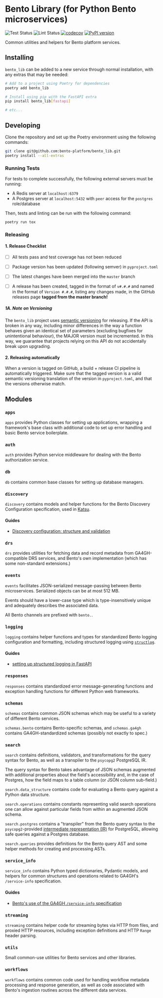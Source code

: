 # Bento Library (for Python Bento microservices)

![Test Status](https://github.com/bento-platform/bento_lib/workflows/Test/badge.svg)
![Lint Status](https://github.com/bento-platform/bento_lib/workflows/Lint/badge.svg)
[![codecov](https://codecov.io/gh/bento-platform/bento_lib/branch/master/graph/badge.svg)](https://codecov.io/gh/bento-platform/bento_lib)
[![PyPI version](https://badge.fury.io/py/bento-lib.svg)](https://badge.fury.io/py/bento-lib)

Common utilities and helpers for Bento platform services.


## Installing

`bento_lib` can be added to a new service through normal installation, with any extras 
that may be needed:

```bash
# Add to a project using Poetry for dependencies
poetry add bento_lib

# Install using pip with the FastAPI extra
pip install bento_lib[fastapi]

# etc...
```


## Developing

Clone the repository and set up the Poetry environment using the following commands:

```bash
git clone git@github.com:bento-platform/bento_lib.git
poetry install --all-extras
```


### Running Tests

For tests to complete successfully, the following external servers must be running:

* A Redis server at `localhost:6379`
* A Postgres server at `localhost:5432` with `peer` access for the `postgres` 
  role/database 

Then, tests and linting can be run with the following command:

```bash
poetry run tox
```


### Releasing


#### 1. Release Checklist

  * [ ] All tests pass and test coverage has not been reduced

  * [ ] Package version has been updated (following semver) in `pyproject.toml`
    
  * [ ] The latest changes have been merged into the `master` branch
    
  * [ ] A release has been created, tagged in the format of `v#.#.#` and named
    in the format of `Version #.#.#`, listing any changes made, in the GitHub 
    releases page **tagged from the master branch!**
    

##### 1A. Note on Versioning

The `bento_lib` project uses [semantic versioning](https://semver.org/) for
releasing. If the API is broken in any way, including minor differences in the
way a function behaves given an identical set of parameters (excluding bugfixes
for unintentional behaviour), the MAJOR version must be incremented. In this 
way, we guarantee that projects relying on this API do not accidentally break
upon upgrading.


#### 2. Releasing automatically

When a version is tagged on GitHub, a build + release CI pipeline is automatically triggered.
Make sure that the tagged version is a valid semantic versioning translation of the version in
`pyproject.toml`, and that the versions otherwise match.


## Modules

### `apps`

`apps` provides Python classes for setting up applications, wrapping a framework's base class with
additional code to set up error handling and basic Bento service boilerplate.

### `auth`

`auth` provides Python service middleware for dealing with the Bento authorization service.

### `db`

`db` contains common base classes for setting up database managers.

### `discovery`

`discovery` contains models and helper functions for the Bento Discovery Configuration specification, used
in [Katsu](https://github.com/bento-platform/katsu).

#### Guides

* [Discovery configuration: structure and validation](./docs/discovery/discovery_config.md)

### `drs`

`drs` provides utilities for fetching data and record metadata from 
GA4GH-compatible DRS services, and Bento's own implementation (which has some 
non-standard extensions.)

### `events`

`events` facilitates JSON-serialized message-passing between Bento
microservices. Serialized objects can be at most 512 MB.

Events should have a lower-case type which is type-insensitively unique and
adequately describes the associated data.

All Bento channels are prefixed with `bento.`.

### `logging`

`logging` contains helper functions and types for standardized Bento logging 
configuration and formatting, including structured logging using 
[`structlog`](https://www.structlog.org/en/stable/).

#### Guides

* [setting up structured logging in FastAPI](./docs/logging/fastapi_structlog.md)

### `responses`

`responses` contains standardized error message-generating functions 
and exception handling functions for different Python web frameworks.

### `schemas`

`schemas` contains common JSON schemas which may be useful to a variety of
different Bento services.

`schemas.bento` contains Bento-specific schemas, and `schemas.ga4gh` contains
GA4GH-standardized schemas (possibly not exactly to spec.)

### `search`

`search` contains definitions, validators, and transformations for the query
syntax for Bento, as well as a transpiler to the `psycopg2` PostgreSQL IR.

The query syntax for Bento takes advantage of JSON schemas augmented with
additional properties about the field's accessibility and, in the case of
Postgres, how the field maps to a table column (or JSON column sub-field.)

`search.data_structure` contains code for evaluating a Bento query against a
Python data structure.

`search.operations` contains constants representing valid search operations one
can allow against particular fields from within an augmented JSON schema.

`search.postgres` contains a "transpiler" from the Bento query syntax to the
`psycopg2`-provided
[intermediate representation (IR)](https://www.psycopg.org/docs/sql.html) for
PostgreSQL, allowing safe queries against a Postgres database.

`search.queries` provides definitions for the Bento query AST and some helper
methods for creating and processing ASTs.

### `service_info`

`service_info` contains Python typed dictionaries, Pydantic models, and helpers
for common structures and operations related to GA4GH's `/service-info` 
specification.

#### Guides

* [Bento's use of the GA4GH `/service-info` specification](./docs/service_info/bento_service_info.md)

### `streaming`

`streaming` contains helper code for streaming bytes via HTTP from files, and 
proxied HTTP resources, including exception definitions and HTTP `Range` header 
parsing. 

### `utils`

Small common-use utilities for Bento services and other libraries.

### `workflows`

`workflows` contains common code used for handling workflow metadata processing
and response generation, as well as code associated with Bento's ingestion
routines across the different data services.
